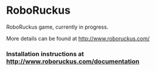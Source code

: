# RoboRuckus
RoboRuckus game, currently in progress.

More details can be found at http://www.roboruckus.com/

### Installation instructions at http://www.roboruckus.com/documentation
